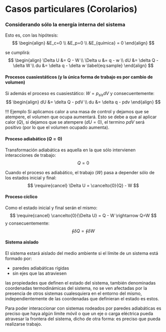 # Casos particulares (Corolarios)
### Considerando sólo la energía interna del sistema
Esto es, con las hipótesis:
$$
\begin{align}
&E_c=0 \\
&E_p=0 \\
&E_{química} = 0
\end{align}
$$

se cumplirá:
$$
\begin{align}
\Delta U &= Q - W \\
\Delta u &= q - w \\
dU &= \delta Q - \delta W \\
du &= \delta q - \delta w
\label{eq:sample}
\end{align}
$$

#### Procesos cuasiestáticos (y la única forma de trabajo es por cambio de volumen)
Si además el proceso es cuasiestático: $W = p_{sis}dV$ y consecuentemente:
$$
\begin{align}
dU &= \delta Q - pdV \\
du &= \delta q - pdv
\end{align}
$$

!!! Ejemplo
    Si aplicamos calor a una masa de control y dejamos que se atempere, el volumen que ocupa aumentará. Esto se debe a que al aplicar calor ($Q$), si dejamos que se atempere ($dU=0$), el termino $pdV$ será positivo (por lo que el volumen ocupado aumenta).

#### Proceso adiabático ($Q=0$)
Transformación adiabática es aquella en la que sólo intervienen interacciones de trabajo:
$$
Q=0
$$

Cuando el proceso es adiabático, el trabajo ($W$) pasa a depender sólo de los estados inicial y final:
$$
\require{cancel}
\Delta U = \cancelto{0}{Q} - W
$$

#### Proceso cíclico
Como el estado inicial y final serán el mismo:
$$
\require{cancel}
\cancelto{0}{\Delta U} = Q - W \rightarrow Q=W
$$
y consecuentemente:
$$
\oint \delta Q = \oint \delta W
$$

#### Sistema aislado
El sistema estará aislado del medio ambiente si el límite de un sistema está formado por:
- paredes adiabáticas rígidas
- sin ejes que las atraviesen

las propiedades que definen el estado del sistema, también denominadas coordenadas termodinámicas del sistema, no se ven afectadas por la presencia de otros sistemas cualesquiera en el entorno del mismo, independientemente de las coordenadas que definieran el estado es estos.

Para poder interaccionar con sistemas rodeados por paredes adiabáticas es preciso que haya algún límite móvil o que un eje o carga eléctrica pueda atravesar la frontera del sistema, dicho de otra forma: es preciso que pueda realizarse trabajo.
